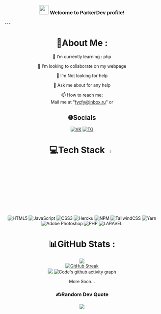 <h3 align="center">
  <img src="https://camo.githubusercontent.com/5bbf8ca61ef5f92684489ace45ad6f45984fff87a621040c62b1fe31e3005ff9/687474703a2f2f692e696d6775722e636f6d2f436a34724d72532e676966" width="30">
  Welcome to ParkerDev profile!
</h3>
---
<div align="center">
  
# 💫About Me :
  🌱 I’m currently learning : php

  👯 I’m looking to collaborate on my webpage

  🤔 I’m Not looking for help

  💬 Ask me about for any help

  📫 How to reach me:  
  Mail me at "fycfy@inbox.ru" or 


## 🌐Socials
[![VK](https://img.shields.io/badge/VK-12100E?style=for-the-badge&logo=vk&logoColor=white)](https://vk.com/parkerdev)
[![TG](https://img.shields.io/badge/TG-12100E?style=for-the-badge&logo=telegram&logoColor=white)](https://t.me/parkerdev)
# 💻Tech Stack <img src = "https://media2.giphy.com/media/QssGEmpkyEOhBCb7e1/giphy.gif?cid=ecf05e47a0n3gi1bfqntqmob8g9aid1oyj2wr3ds3mg700bl&rid=giphy.gif" width = 5%> 
![HTML5](https://img.shields.io/badge/html5-%23E34F26.svg?style=for-the-badge&logo=html5&logoColor=white) ![JavaScript](https://img.shields.io/badge/javascript-%23323330.svg?style=for-the-badge&logo=javascript&logoColor=%23F7DF1E) ![CSS3](https://img.shields.io/badge/css3-%231572B6.svg?style=for-the-badge&logo=css3&logoColor=white) ![Heroku](https://img.shields.io/badge/heroku-%23430098.svg?style=for-the-badge&logo=heroku&logoColor=white)   ![NPM](https://img.shields.io/badge/NPM-%23000000.svg?style=for-the-badge&logo=npm&logoColor=white) ![TailwindCSS](https://img.shields.io/badge/tailwindcss-%2338B2AC.svg?style=for-the-badge&logo=tailwind-css&logoColor=white) ![Yarn](https://img.shields.io/badge/yarn-%232C8EBB.svg?style=for-the-badge&logo=yarn&logoColor=white)  ![Adobe Photoshop](https://img.shields.io/badge/adobephotoshop-%2331A8FF.svg?style=for-the-badge&logo=adobephotoshop&logoColor=white) 
![PHP](https://img.shields.io/badge/php-%23430098.svg?style=for-the-badge&logo=php&logoColor=white) 
![LARAVEL](https://img.shields.io/badge/laravel-%23430098.svg?style=for-the-badge&logo=laravel&logoColor=white) 
  
# 📊GitHub Stats :
![](https://github-readme-stats.vercel.app/api?username=Alfedov&theme=radical&hide_border=false&include_all_commits=false&count_private=false)<br/> 
[![GitHub Streak](https://github-readme-streak-stats.herokuapp.com?user=Alfedov&theme=github-dark&hide_border=true&date_format=M%20j%5B%2C%20Y%5D&ring=00DD8D&fire=DD2727&stroke=DDDDDD&sideNums=DDDDDD)](https://github.com/Alfedov?tab=repositories)<br/>
![](https://github-readme-stats.vercel.app/api/top-langs/?username=Alfedov&theme=radical&hide_border=false&include_all_commits=false&count_private=false&layout=compact) 
[![Code's github activity graph](https://activity-graph.herokuapp.com/graph?username=Alfedov&theme=dracula)](https://skyline.github.com/Alfedov)


  More Soon...
### ✍️Random Dev Quote
![](https://quotes-github-readme.vercel.app/api?type=horizontal&theme=merko)
